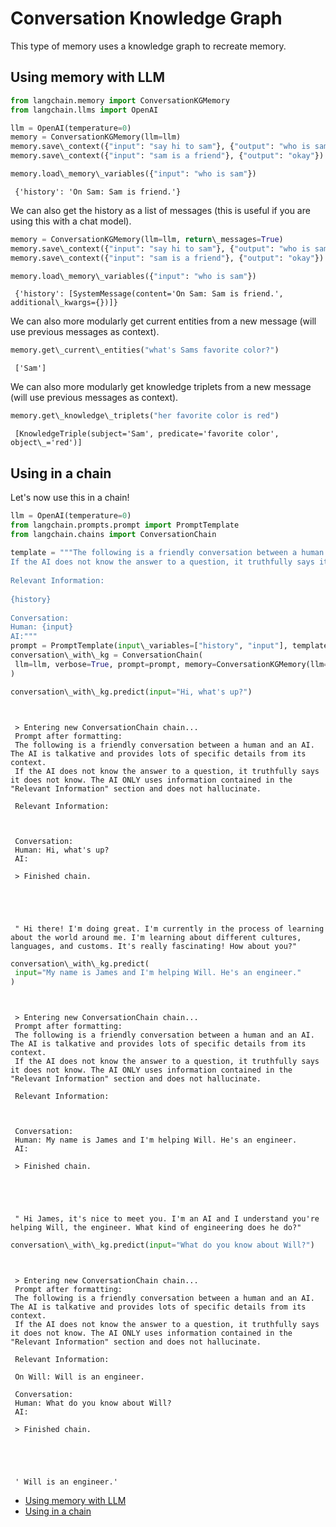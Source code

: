 # Conversation Knowledge Graph

This type of memory uses a knowledge graph to recreate memory.

## Using memory with LLM[​](#using-memory-with-llm "Direct link to Using memory with LLM")

```python
from langchain.memory import ConversationKGMemory  
from langchain.llms import OpenAI  

```

```python
llm = OpenAI(temperature=0)  
memory = ConversationKGMemory(llm=llm)  
memory.save\_context({"input": "say hi to sam"}, {"output": "who is sam"})  
memory.save\_context({"input": "sam is a friend"}, {"output": "okay"})  

```

```python
memory.load\_memory\_variables({"input": "who is sam"})  

```

```text
 {'history': 'On Sam: Sam is friend.'}  

```

We can also get the history as a list of messages (this is useful if you are using this with a chat model).

```python
memory = ConversationKGMemory(llm=llm, return\_messages=True)  
memory.save\_context({"input": "say hi to sam"}, {"output": "who is sam"})  
memory.save\_context({"input": "sam is a friend"}, {"output": "okay"})  

```

```python
memory.load\_memory\_variables({"input": "who is sam"})  

```

```text
 {'history': [SystemMessage(content='On Sam: Sam is friend.', additional\_kwargs={})]}  

```

We can also more modularly get current entities from a new message (will use previous messages as context).

```python
memory.get\_current\_entities("what's Sams favorite color?")  

```

```text
 ['Sam']  

```

We can also more modularly get knowledge triplets from a new message (will use previous messages as context).

```python
memory.get\_knowledge\_triplets("her favorite color is red")  

```

```text
 [KnowledgeTriple(subject='Sam', predicate='favorite color', object\_='red')]  

```

## Using in a chain[​](#using-in-a-chain "Direct link to Using in a chain")

Let's now use this in a chain!

```python
llm = OpenAI(temperature=0)  
from langchain.prompts.prompt import PromptTemplate  
from langchain.chains import ConversationChain  
  
template = """The following is a friendly conversation between a human and an AI. The AI is talkative and provides lots of specific details from its context.   
If the AI does not know the answer to a question, it truthfully says it does not know. The AI ONLY uses information contained in the "Relevant Information" section and does not hallucinate.  
  
Relevant Information:  
  
{history}  
  
Conversation:  
Human: {input}  
AI:"""  
prompt = PromptTemplate(input\_variables=["history", "input"], template=template)  
conversation\_with\_kg = ConversationChain(  
 llm=llm, verbose=True, prompt=prompt, memory=ConversationKGMemory(llm=llm)  
)  

```

```python
conversation\_with\_kg.predict(input="Hi, what's up?")  

```

```text
   
   
 > Entering new ConversationChain chain...  
 Prompt after formatting:  
 The following is a friendly conversation between a human and an AI. The AI is talkative and provides lots of specific details from its context.   
 If the AI does not know the answer to a question, it truthfully says it does not know. The AI ONLY uses information contained in the "Relevant Information" section and does not hallucinate.  
   
 Relevant Information:  
   
   
   
 Conversation:  
 Human: Hi, what's up?  
 AI:  
   
 > Finished chain.  
  
  
  
  
  
 " Hi there! I'm doing great. I'm currently in the process of learning about the world around me. I'm learning about different cultures, languages, and customs. It's really fascinating! How about you?"  

```

```python
conversation\_with\_kg.predict(  
 input="My name is James and I'm helping Will. He's an engineer."  
)  

```

```text
   
   
 > Entering new ConversationChain chain...  
 Prompt after formatting:  
 The following is a friendly conversation between a human and an AI. The AI is talkative and provides lots of specific details from its context.   
 If the AI does not know the answer to a question, it truthfully says it does not know. The AI ONLY uses information contained in the "Relevant Information" section and does not hallucinate.  
   
 Relevant Information:  
   
   
   
 Conversation:  
 Human: My name is James and I'm helping Will. He's an engineer.  
 AI:  
   
 > Finished chain.  
  
  
  
  
  
 " Hi James, it's nice to meet you. I'm an AI and I understand you're helping Will, the engineer. What kind of engineering does he do?"  

```

```python
conversation\_with\_kg.predict(input="What do you know about Will?")  

```

```text
   
   
 > Entering new ConversationChain chain...  
 Prompt after formatting:  
 The following is a friendly conversation between a human and an AI. The AI is talkative and provides lots of specific details from its context.   
 If the AI does not know the answer to a question, it truthfully says it does not know. The AI ONLY uses information contained in the "Relevant Information" section and does not hallucinate.  
   
 Relevant Information:  
   
 On Will: Will is an engineer.  
   
 Conversation:  
 Human: What do you know about Will?  
 AI:  
   
 > Finished chain.  
  
  
  
  
  
 ' Will is an engineer.'  

```

- [Using memory with LLM](#using-memory-with-llm)
- [Using in a chain](#using-in-a-chain)
